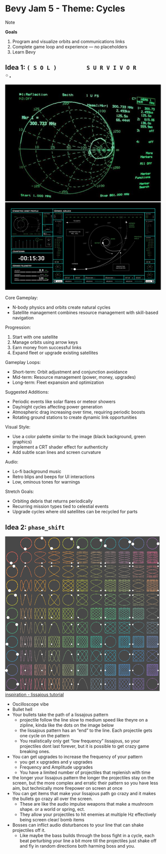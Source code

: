 # Bevy Jam 5 - Theme: Cycles

> [!NOTE] 
> **Goals**
> 1. Program and visualize orbits and communications links
> 2. Complete game loop and experience — no placeholders
> 3. Learn Bevy

## Idea 1: `( S O L )         S U R V I V O R           ◦.`

![inspiration 1](doc/assets/inspo-1.png)
![inspiration 2](doc/assets/inspo-2.png)

Core Gameplay:

- N-body physics and orbits create natural cycles
- Satellite management combines resource management with skill-based navigation

Progression:

1. Start with one satellite
2. Manage orbits using arrow keys
3. Earn money from successful links
4. Expand fleet or upgrade existing satellites

Gameplay Loops:

- Short-term: Orbit adjustment and conjunction avoidance
- Mid-term: Resource management (power, money, upgrades)
- Long-term: Fleet expansion and optimization

Suggested Additions:

- Periodic events like solar flares or meteor showers
- Day/night cycles affecting power generation
- Atmospheric drag increasing over time, requiring periodic boosts
- Rotating ground stations to create dynamic link opportunities

Visual Style:

- Use a color palette similar to the image (black background, green graphics)
- Implement a CRT shader effect for authenticity
- Add subtle scan lines and screen curvature

Audio:

- Lo-fi background music
- Retro blips and beeps for UI interactions
- Low, ominous tones for warnings

Stretch Goals:

- Orbiting debris that returns periodically
- Recurring mission types tied to celestial events
- Upgrade cycles where old satellites can be recycled for parts

## Idea 2: `phase_shift`

![inspiration 3](doc/assets/lissajous.gif)
[inspiration - lissajous tutorial](https://www.youtube.com/watch?v=t6nGiBzGLD8)

- Oscilloscope vibe
- Bullet hell
- Your bullets take the path of a lissajous pattern
    - projectile follow the line slow to medium speed like theyre on a zipline, kinda like the dots on the image below
    - the lissajous pattern has an “end” to the line. Each projectile gets one cycle on the pattern
    - You realistically only get “low frequency” lissajous, so your projectiles dont last forever, but it is possible to get crazy game breaking ones.
- You can get upgrades to increase the frequency of your pattern
    - you get x upgrades and y upgrades
    - Frequency and Amplitude upgrades
    - You have a limited number of projectiles that replenish with time
- the longer your lissajous pattern the longer the projectiles stay on the screen, but the more complex and erratic their pattern so you have less aim, but technically more firepower on screen at once
- You can get items that make your lissajous path go crazy and it makes the bullets go crazy all over the screen.
    - These are like the audio impulse weapons that make a mushroom shape. or a world or spring, ect.
    - They allow your projectiles to hit enemies at multiple Hz effectively being screen clear/ bomb items
- Bosses can inflict audio disturbances to your line that can shake projectiles off it.
    - Like maybe the bass builds through the boss fight in a cycle, each beat perturbing your line a bit more till the projectiles just shake off and fly in random directions both harming boss and you.
